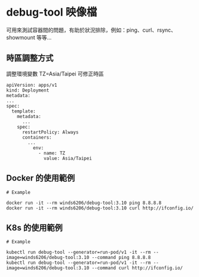 # debug-tool 映像檔

可用來測試容器間的問題，有助於狀況排除，例如：ping、curl、rsync、showmount 等等...

## 時區調整方式

調整環境變數 TZ=Asia/Taipei 可修正時區

```
apiVersion: apps/v1
kind: Deployment
metadata:
...
spec:
  template:
    metadata:
      ...
    spec:
      restartPolicy: Always
      containers:
        ...
          env:
            - name: TZ
              value: Asia/Taipei
```

## Docker 的使用範例

```
# Example

docker run -it --rm winds6206/debug-tool:3.10 ping 8.8.8.8
docker run -it --rm winds6206/debug-tool:3.10 curl http://ifconfig.io/
```

## K8s 的使用範例

```
# Example

kubectl run debug-tool --generator=run-pod/v1 -it --rm --image=winds6206/debug-tool:3.10 --command ping 8.8.8.8
kubectl run debug-tool --generator=run-pod/v1 -it --rm --image=winds6206/debug-tool:3.10 --command curl http://ifconfig.io/
```
